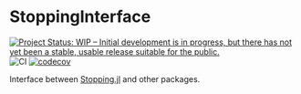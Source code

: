 # StoppingInterface

[![Project Status: WIP – Initial development is in progress, but there has not yet been a stable, usable release suitable for the public.](https://www.repostatus.org/badges/latest/wip.svg)](https://www.repostatus.org/#wip)
![CI](https://github.com/tmigot/StoppingInterface.jl/workflows/CI/badge.svg?branch=main)
[![codecov](https://codecov.io/gh/tmigot/StoppingInterface.jl/branch/main/graph/badge.svg)](https://codecov.io/gh/tmigot/StoppingInterface.jl)

Interface between [Stopping.jl](https://github.com/vepiteski/Stopping.jl) and other packages.
